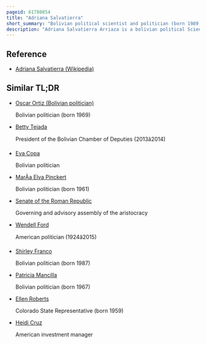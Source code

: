 ```yaml
---
pageid: 61780854
title: "Adriana Salvatierra"
short_summary: "Bolivian political scientist and politician (born 1989)"
description: "Adriana Salvatierra Arriaza is a bolivian political Scientist and Politician who served as President of the Senate in 2019. A Member of the Movement for Socialism, she served as Senator for Santa Cruz from 2015 to 2020 and was a substitute Senator for Santa Cruz under Carlos Romero in 2015. At the Age of twenty-nine Salvatierra was the youngest Legislator and third Woman to hold the Presidency of the Senate and was the youngest individual to exert presidential Authority albeit Briefly in an Acting Capacity."
---
```


## Reference

- [Adriana Salvatierra (Wikipedia)](https://en.wikipedia.org/?curid=61780854)

## Similar TL;DR

- [Oscar Ortiz (Bolivian politician)](/tldr/en/oscar-ortiz-bolivian-politician)

  Bolivian politician (born 1969)

- [Betty Tejada](/tldr/en/betty-tejada)

  President of the Bolivian Chamber of Deputies (2013â2014)

- [Eva Copa](/tldr/en/eva-copa)

  Bolivian politician

- [MarÃ­a Elva Pinckert](/tldr/en/maria-elva-pinckert)

  Bolivian politician (born 1961)

- [Senate of the Roman Republic](/tldr/en/senate-of-the-roman-republic)

  Governing and advisory assembly of the aristocracy

- [Wendell Ford](/tldr/en/wendell-ford)

  American politician (1924â2015)

- [Shirley Franco](/tldr/en/shirley-franco)

  Bolivian politician (born 1987)

- [Patricia Mancilla](/tldr/en/patricia-mancilla)

  Bolivian politician (born 1967)

- [Ellen Roberts](/tldr/en/ellen-roberts)

  Colorado State Representative (born 1959)

- [Heidi Cruz](/tldr/en/heidi-cruz)

  American investment manager
